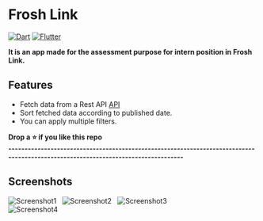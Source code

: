 # Frosh Link

[![Dart](https://img.shields.io/badge/-Dart-0175C2?style=flat&logo=dart&link=https://github.com/sumitt1080)](https://github.com/sumitt1080)
[![Flutter](https://img.shields.io/badge/-Flutter-02569B?style=flat&logo=flutter&link=https://github.com/sumitt1080)](https://github.com/sumitt1080)

**It is an app made for the assessment purpose for intern position in Frosh Link.**
## Features
* Fetch data from a Rest API <a href="https://remotive.io/api/remote-jobs">API</a> <br>
* Sort fetched data according to published date.<br>
* You can apply multiple filters.<br>

**Drop a ⭐ if you like this repo**<br>
**----------------------------------------------------------------------------------------------------------------------------------**
<br>
## Screenshots<br>
![Screenshot1](https://github.com/sumitt1080/Frosh_Link/blob/master/screenshots/Screenshot_20210901-102419.jpg) &nbsp; ![Screenshot2](https://github.com/sumitt1080/Frosh_Link/blob/master/screenshots/Screenshot_20210901-102424.jpg) &nbsp; ![Screenshot3](https://github.com/sumitt1080/Frosh_Link/blob/master/screenshots/Screenshot_20210901-102429.jpg)<br>
![Screenshot4](https://github.com/sumitt1080/Frosh_Link/blob/master/screenshots/Screenshot_20210901-104211.jpg)<br>

